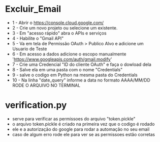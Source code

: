 # Excluir_Email

- 1 - Abrir o https://console.cloud.google.com/
- 2 - Crie um novo projeto ou selecione um existente.
- 3 - Em "acesso rápido" abra o APIs e serviços
- 4 - Habilite o "Gmail API"
- 5 - Va em tela de Permissão OAuth > Publico Alvo e adicione um Usuario de Teste
- 6 - Em acesso a dados adicione o escopo manualmente 'https://www.googleapis.com/auth/gmail.modify'
- 7 - Crie uma Credencial "ID do cliente OAuth" e faça o dowload dela
- 8 - Salve ela em uma pasta com o nome "Credentials"
- 9 - salve o codigo em Python na mesma pasta do Credentials
- 10 - Na linha "date_query" informe a data no formato AAAA/MM/DD
RODE O ARQUIVO NO TERMINAL

# verification.py

- serve para verificar as permissoes do arquivo "token.pickle"
- o arquivo token.pickle é criado na primeira vez que o codigo é rodado
- ele e a autorização do google para rodar a automação no seu email
- caso de algum erro rode ele para ver se as permissoes estão corretas
